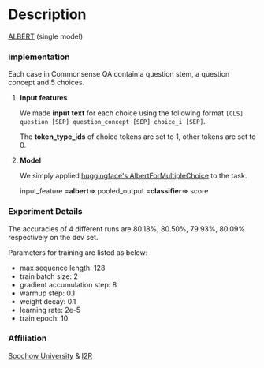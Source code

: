 # Description

[ALBERT](https://arxiv.org/abs/1909.11942) (single model)



### implementation

Each case in Commonsense QA contain a question stem, a question concept and 5 choices.

1.  **Input features**

    We made **input text** for each choice using the following format  `[CLS] question [SEP] question_concept [SEP] choice_i [SEP]`.

    The **token_type_ids** of choice tokens are set to 1, other tokens are set to 0.

2.  **Model**

    We simply applied [huggingface's AlbertForMultipleChoice](https://huggingface.co/transformers/_modules/transformers/models/albert/modeling_albert.html#AlbertForMultipleChoice.forward) to the task.

    input_feature =**albert**=> pooled_output =**classifier**=> score



### Experiment Details

The accuracies of 4 different runs are 80.18%, 80.50%, 79.93%, 80.09% respectively on the dev set.

Parameters for training are listed as below:

-   max sequence length: 128
-   train batch size: 2
-   gradient accumulation step: 8
-   warmup step: 0.1
-   weight decay: 0.1
-   learning rate: 2e-5
-   train epoch: 10



### Affiliation

[Soochow University](https://www.suda.edu.cn/) & [I2R](https://www.a-star.edu.sg/i2r)